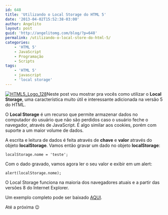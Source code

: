 ```yaml
---
id: 648
title: 'Utilizando o Local Storage do HTML 5'
date: '2013-04-02T15:52:38-03:00'
author: Angelito
layout: post
guid: 'http://angelitomg.com/blog/?p=648'
permalink: /utilizando-o-local-store-do-html-5/
categories:
    - 'HTML 5'
    - JavaScript
    - Programação
    - Scripts
tags:
    - 'HTML 5'
    - javascript
    - 'local storage'
---
```


[![HTML5_Logo_128](http://angelitomg.com/blog/wp-content/uploads/2013/04/HTML5_Logo_128.png)](http://angelitomg.com/blog/wp-content/uploads/2013/04/HTML5_Logo_128.png)Neste post vou mostrar pra vocês como utilizar o **Local Storage**, uma característica muito útil e interessante adicionada na versão 5 do HTML.

O **Local Storage** é um recurso que permite armazenar dados no computador do usuário que não são perdidos caso o usuário feche o navegador, através de JavaScript. É algo similar aos cookies, porém com suporte a um maior volume de dados.

A escrita e leitura de dados é feita através de **chave** e **valor** através do objeto **localStorage**. Vamos então gravar um dado no objeto **localStorage**:

`localStorage.nome = 'teste';`

Com o dado gravado, vamos agora ler o seu valor e exibir em um alert:

`alert(localStorage.nome);`

O Local Storage funciona na maioria dos navegadores atuais e a partir das versões 8 do Internet Explorer.

Um exemplo completo pode ser baixado [AQUI](https://angelitomg.com/downloads/exemplo-local-storage.zip).

Até a próxima 😉